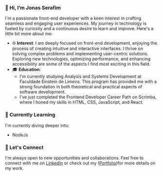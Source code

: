 ### 👋 Hi, I’m Jonas Serafim

I'm a passionate front-end developer with a keen interest in crafting seamless and engaging user experiences. My journey in technology is fueled by curiosity and a continuous desire to learn and improve.
Here's a little bit more about me:

- 🌐 **Interest**: I am deeply focused on front-end development, enjoying the process of creating intuitive and interactive interfaces. I thrive on solving complex problems and implementing user-centric solutions. Exploring new technologies, optimizing performance, and enhancing accessibility are some of the aspects I find most exciting in this field.
- 🎓 **Education**:
  - I'm currently studying Analysis and Systems Development at Faculdade Einstein de Limeira. This program has provided me with a strong foundation in both theoretical and practical aspects of software development.
  - I've just completed the Frontend Developer Career Path on Scrimba, where I honed my skills in HTML, CSS, JavaScript, and React.

### 🌱 Currently Learning

I'm currently diving deeper into:

- NodeJs

### 💬 Let's Connect

I'm always open to new opportunities and collaborations. Feel free to connect with me on [LinkedIn](https://www.linkedin.com/in/jonas-serafim-86a588281/) or check out my ([Portfolio](https://jonasfrontdev.netlify.app/))for more details on my work.


<!---
Jonserafim7/Jonserafim7 is a ✨ special ✨ repository because its `README.md` (this file) appears on your GitHub profile.
You can click the Preview link to take a look at your changes.
--->
